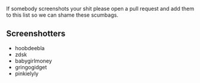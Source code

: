 If somebody screenshots your shit please open a pull request and add them to this list so we can shame these scumbags.

## Screenshotters

- hoobdeebla
- zdsk
- babygirlmoney
- gringogidget
- pinkielyly
